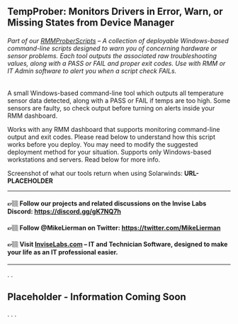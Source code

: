 ## TempProber: Monitors Drivers in Error, Warn, or Missing States from Device Manager
###### Part of our [RMMProberScripts](https://github.com/InviseLabs/RMMProberScripts) – A collection of deployable Windows-based command-line scripts designed to warn you of concerning hardware or sensor problems. Each tool outputs the associated raw troubleshooting values, along with a PASS or FAIL and proper exit codes. Use with RMM or IT Admin software to alert you when a script check FAILs.

A small Windows-based command-line tool which outputs all temperature sensor data detected, along with a PASS or FAIL if temps are too high. Some sensors are faulty, so check output before turning on alerts inside your RMM dashboard.

Works with any RMM dashboard that supports monitoring command-line output and exit codes. Please read below to understand how this script works before you deploy. You may need to modify the suggested deployment method for your situation. Supports only Windows-based workstations and servers. Read below for more info.

Screenshot of what our tools return when using Solarwinds: **URL-PLACEHOLDER**

---
#### 👉🏼 Follow our projects and related discussions on the Invise Labs Discord: https://discord.gg/gK7NQ7h
#### 👉🏼 Follow @MikeLierman on Twitter: https://twitter.com/MikeLierman
#### 👉🏼 Visit [InviseLabs.com](https://InviseLabs.com/) – IT and Technician Software, designed to make your life as an IT professional easier.
---

.
.

## Placeholder - Information Coming Soon
. . .


